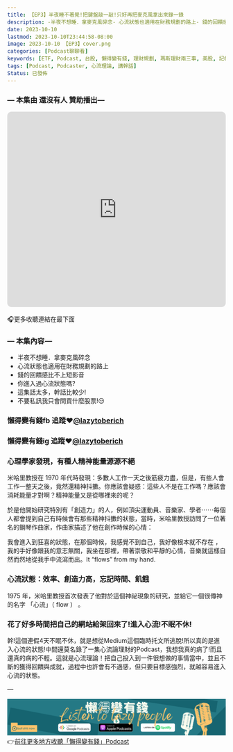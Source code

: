```yaml
---
title: 【EP3】半夜睡不著覺!把鍵盤敲一敲!只好再把麥克風拿出來錄一錄
description: -半夜不想睡．拿麥克風碎念- 心流狀態也適用在財務規劃的路上- 錢的回饋感比不上短影音- 你進入過心流狀態嗎?- 這集話太多，幹話比較少!- 不要私訊我只會問買什麼股票!
date: 2023-10-10
lastmod: 2023-10-10T23:44:58-08:00
image: 2023-10-10 【EP3】cover.png
categories: [Podcast聊聊看]
keywords: [ETF, Podcast, 台股, 懶得變有錢, 理財規劃, 瑪斯理財兩三事, 美股, 記帳, 讀書心得, 財務規劃]
tags: [Podcast, Podcaster, 心流理論, 講幹話]
Status: 已發佈
---
```


### — 本集由 還沒有人 贊助播出—

<iframe id="embedPlayer" src="https://embed.podcasts.apple.com/us/podcast/%E6%87%B6%E5%BE%97%E8%AE%8A%E6%9C%89%E9%8C%A2/id1707756115?itsct=podcast_box_player&amp;itscg=30200&amp;ls=1&amp;theme=auto" height="450px" frameborder="0" sandbox="allow-forms allow-popups allow-same-origin allow-scripts allow-top-navigation-by-user-activation" allow="autoplay *; encrypted-media *; clipboard-write" style="width: 100%; max-width: 660px; overflow: hidden; border-radius: 10px; transform: translateZ(0px); animation: 2s ease 0s 6 normal none running loading-indicator; background-color: rgb(228, 228, 228);"></iframe>

🎧更多收聽連結在最下面

### — 本集內容 —

- 半夜不想睡．拿麥克風碎念
- 心流狀態也適用在財務規劃的路上
- 錢的回饋感比不上短影音
- 你進入過心流狀態嗎?
- 這集話太多，幹話比較少!
- 不要私訊我只會問買什麼股票!😒

### 懶得變有錢fb 追蹤❤️[@lazytoberich](https://www.facebook.com/lazytoberich/)

### 懶得變有錢ig 追蹤❤️[@lazytoberich](https://www.instagram.com/lazytoberich/)

### 心理學家發現，有種人精神能量源源不絕

米哈里教授在 1970 年代時發現：多數人工作一天之後筋疲力盡，但是，有些人會工作一整天之後，竟然還精神抖擻。你應該會疑惑：這些人不是在工作嗎？應該會消耗能量才對啊？精神能量又是從哪裡來的呢？

於是他開始研究特別有「創造力」的人，例如頂尖運動員、音樂家、學者⋯⋯每個人都會提到自己有時候會有那些精神抖擻的狀態，當時，米哈里教授訪問了一位著名的鋼琴作曲家，作曲家描述了他在創作時候的心情：

我會進入到狂喜的狀態，在那個時候，我感覺不到自己，我好像根本就不存在 ，我的手好像跟我的意志無關，我坐在那裡，帶著崇敬和平靜的心情，音樂就這樣自然而然地從我手中流瀉而出。It “flows” from my hand.

### 心流狀態：效率、創造力高，忘記時間、飢餓

1975 年，米哈里教授首次發表了他對於這個神祕現象的研究，並給它一個很傳神的名字 「心流」（ flow ） 。

### 花了好多時間把自己的網站給架回來了!進入心流!不眠不休!

幹!這個連假4天不眠不休，就是想從Medium這個臨時托文所逃脫!所以真的是進入心流的狀態!中間還莫名錄了一集心流論理財的Podcast，我想我真的病了!而且還真的病的不輕。這就是心流理論！把自己投入到一件很想做的事情當中，並且不斷的獲得回饋與成就，過程中也許會有不適感，但只要目標感強烈，就越容易進入心流的狀態。

—

[![lisent.svg](lisent.svg)](https://solink.soundon.fm/lazytoberich)
👉[前往更多地方收聽「懶得變有錢」Podcast](https://solink.soundon.fm/lazytoberich)

